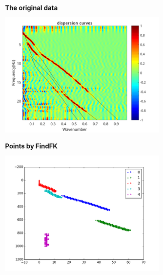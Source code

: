 ## The original data

![the original data](fk.png)

## Points by FindFK

![points by FindFK](result_fk.png)
